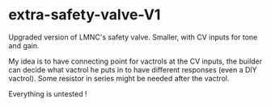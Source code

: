 # extra-safety-valve-V1

Upgraded version of LMNC's safety valve. Smaller, with CV inputs for tone and gain.

My idea is to have connecting point for vactrols at the CV inputs, the builder can decide what vactrol he puts in to have different responses (even a DIY vactrol). Some resistor in series might be needed after the vactrol.

Everything is untested ! 